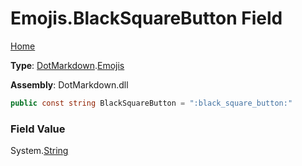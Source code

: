 # Emojis\.BlackSquareButton Field

[Home](../../../README.md)

**Type**: [DotMarkdown](../../README.md)\.[Emojis](../README.md)

**Assembly**: DotMarkdown\.dll

```csharp
public const string BlackSquareButton = ":black_square_button:"
```

### Field Value

System\.[String](https://docs.microsoft.com/en-us/dotnet/api/system.string)